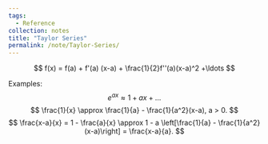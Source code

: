 ```yaml
---
tags:
  - Reference
collection: notes
title: "Taylor Series"
permalink: /note/Taylor-Series/
---
```

$$
f(x) = f(a) + f'(a) (x-a) + \frac{1}{2}f''(a)(x-a)^2 +\ldots
$$

Examples:
$$
e^{ax} \approx 1 + ax + \ldots
$$
$$
\frac{1}{x} \approx \frac{1}{a} - \frac{1}{a^2}(x-a), a > 0.
$$
$$
\frac{x-a}{x} = 1 - \frac{a}{x} \approx 1 - a \left[\frac{1}{a} - \frac{1}{a^2}(x-a)\right] = \frac{x-a}{a}.
$$
